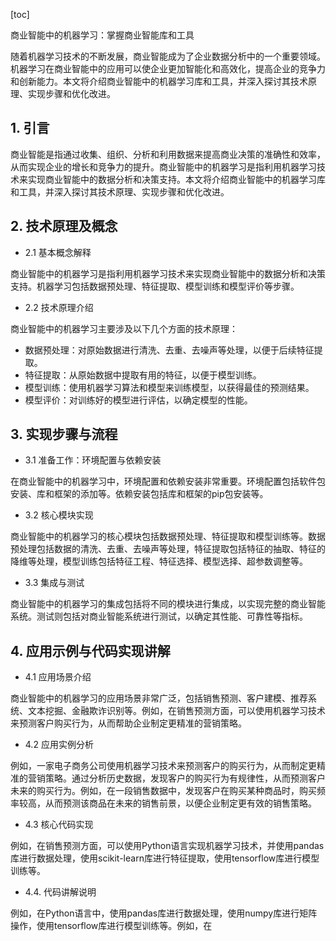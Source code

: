 
[toc]                    
                
                
商业智能中的机器学习：掌握商业智能库和工具

随着机器学习技术的不断发展，商业智能成为了企业数据分析中的一个重要领域。机器学习在商业智能中的应用可以使企业更加智能化和高效化，提高企业的竞争力和创新能力。本文将介绍商业智能中的机器学习库和工具，并深入探讨其技术原理、实现步骤和优化改进。

## 1. 引言

商业智能是指通过收集、组织、分析和利用数据来提高商业决策的准确性和效率，从而实现企业的增长和竞争力的提升。商业智能中的机器学习是指利用机器学习技术来实现商业智能中的数据分析和决策支持。本文将介绍商业智能中的机器学习库和工具，并深入探讨其技术原理、实现步骤和优化改进。

## 2. 技术原理及概念

- 2.1 基本概念解释

商业智能中的机器学习是指利用机器学习技术来实现商业智能中的数据分析和决策支持。机器学习包括数据预处理、特征提取、模型训练和模型评价等步骤。

- 2.2 技术原理介绍

商业智能中的机器学习主要涉及以下几个方面的技术原理：

- 数据预处理：对原始数据进行清洗、去重、去噪声等处理，以便于后续特征提取。
- 特征提取：从原始数据中提取有用的特征，以便于模型训练。
- 模型训练：使用机器学习算法和模型来训练模型，以获得最佳的预测结果。
- 模型评价：对训练好的模型进行评估，以确定模型的性能。

## 3. 实现步骤与流程

- 3.1 准备工作：环境配置与依赖安装

在商业智能中的机器学习中，环境配置和依赖安装非常重要。环境配置包括软件包安装、库和框架的添加等。依赖安装包括库和框架的pip包安装等。

- 3.2 核心模块实现

商业智能中的机器学习的核心模块包括数据预处理、特征提取和模型训练等。数据预处理包括数据的清洗、去重、去噪声等处理，特征提取包括特征的抽取、特征的降维等处理，模型训练包括特征工程、特征选择、模型选择、超参数调整等。

- 3.3 集成与测试

商业智能中的机器学习的集成包括将不同的模块进行集成，以实现完整的商业智能系统。测试则包括对商业智能系统进行测试，以确定其性能、可靠性等指标。

## 4. 应用示例与代码实现讲解

- 4.1 应用场景介绍

商业智能中的机器学习的应用场景非常广泛，包括销售预测、客户建模、推荐系统、文本挖掘、金融欺诈识别等。例如，在销售预测方面，可以使用机器学习技术来预测客户购买行为，从而帮助企业制定更精准的营销策略。

- 4.2 应用实例分析

例如，一家电子商务公司使用机器学习技术来预测客户的购买行为，从而制定更精准的营销策略。通过分析历史数据，发现客户的购买行为有规律性，从而预测客户未来的购买行为。例如，在一段销售数据中，发现客户在购买某种商品时，购买频率较高，从而预测该商品在未来的销售前景，以便企业制定更有效的销售策略。

- 4.3 核心代码实现

例如，在销售预测方面，可以使用Python语言实现机器学习技术，并使用pandas库进行数据处理，使用scikit-learn库进行特征提取，使用tensorflow库进行模型训练等。

- 4.4. 代码讲解说明

例如，在Python语言中，使用pandas库进行数据处理，使用numpy库进行矩阵操作，使用tensorflow库进行模型训练等。例如，在

